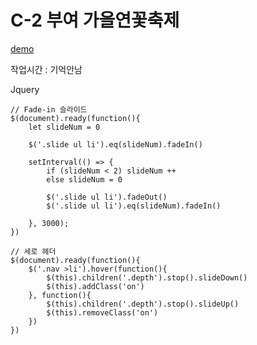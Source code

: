 # C-2 부여 가을연꽃축제
[demo](https://ppotatog.github.io/CraftsmanWebDesign/example10/)

작업시간 : 기억안남

Jquery
```
// Fade-in 슬라이드
$(document).ready(function(){
    let slideNum = 0

    $('.slide ul li').eq(slideNum).fadeIn()

    setInterval(() => {
        if (slideNum < 2) slideNum ++
        else slideNum = 0

        $('.slide ul li').fadeOut()
        $('.slide ul li').eq(slideNum).fadeIn()

    }, 3000);
})
```
```
// 세로 헤더
$(document).ready(function(){
    $('.nav >li').hover(function(){
        $(this).children('.depth').stop().slideDown()
        $(this).addClass('on')
    }, function(){
        $(this).children('.depth').stop().slideUp()
        $(this).removeClass('on')
    })
})
```
